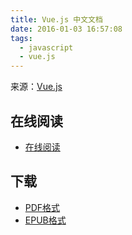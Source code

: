 ```yaml
---
title: Vue.js 中文文档
date: 2016-01-03 16:57:08
tags:
  - javascript
  - vue.js
---
```


来源：[Vue.js](http://cn.vuejs.org/)

<!--more-->

## 在线阅读 ##

+ [在线阅读](http://wiki.jikexueyuan.com/project/vue-js/)

## 下载 ##

+ [PDF格式](http://wiki.jikexueyuan.com/download/vue-js/pdf/)
+ [EPUB格式](http://wiki.jikexueyuan.com/download/vue-js/epub/)
